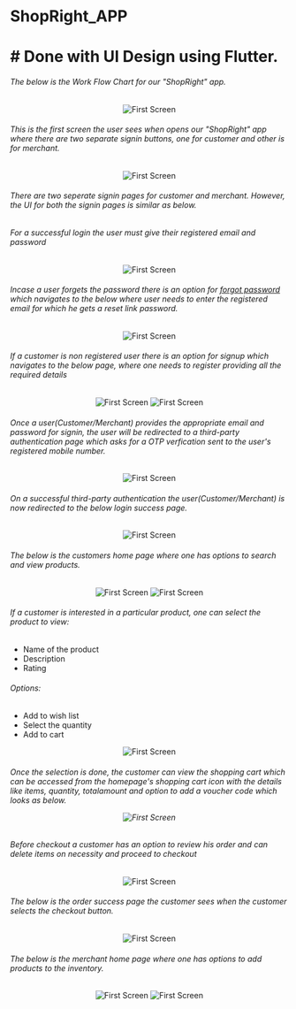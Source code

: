 <h1 align="centre"> ShopRight_APP <h1>
# Done with UI Design using Flutter.
  
<h6> The below is the Work Flow Chart for our "ShopRight" app. </h6>
<p align="center">
<img src="/images/FlowChart.png" alt="First Screen" class="center"/>
</p>

<h6> This is the first screen the user sees when opens our "ShopRight" app where there are two separate signin buttons, one for customer and other is for merchant.</h6>
<p align="center">
<img src="/images/1.jpeg" alt="First Screen" class="center"/>
</p>

<h6> There are two seperate signin pages for customer and merchant. However, the UI for both the signin pages is similar as below.</h6>
<h6> For a successful login the user must give their registered email and password</h6>
<p align="center">
<img src="/images/2.png" alt="First Screen" class="center"/>
</p>

<h6> Incase a user forgets the password there is an option for <u>forgot password</u> which navigates to the below where user needs to enter the registered email for which he gets a reset link password.</h6>
<p align="center">
<img src="/images/3.png" alt="First Screen" class="center"/>
</p>

<h6>If a customer is non registered user there is an option for signup which navigates to the below page, where one needs to register providing all the required details</h6>
<p align="center">
<img src="/images/signup.png" alt="First Screen" class="center"/>
 <img src="/images/signup_profile.png" alt="First Screen" class="center"/>
</p>

<h6> Once a user(Customer/Merchant) provides the appropriate email and password for signin, the user will be redirected to a third-party authentication page which asks for a OTP verfication sent to the user's registered mobile number. </h6>
<p align="center">
<img src="/images/4.png" alt="First Screen" class="center"/>
</p>

<h6> On a successful third-party authentication the user(Customer/Merchant) is now redirected to the below login success page.</h6>
<p align="center">
<img src="/images/5.png" alt="First Screen" class="center"/>
</p>

<h6> The below is the customers home page where one has options to search and view products.</h6>
<p align="center">
<img src="/images/6.png" alt="First Screen" class="center"/>
 <img src="/images/7.png" alt="First Screen" class="center"/>
</p>

<h6>If a customer is interested in a particular product, one can select the product to view:</h6>
<ul>
  <li>Name of the product</li>
  <li>Description</li>
  <li>Rating</li>
 </ul>
 <h6>Options:</h6>
 <ul>
  <li>Add to wish list</li>
  <li>Select the quantity</li>
  <li>Add to cart</li>
 </ul>
<p align="center">
<img src="/images/8.png" alt="First Screen" class="center"/>
</p>

<h6> Once the selection is done, the customer can view the shopping cart which can be accessed from the homepage's shopping cart icon with the details like items, quantity, totalamount and option to add a voucher code which looks as below.  
<p align="center">
<img src="/images/9.png" alt="First Screen" class="center"/>
</p>
  
<h6> Before checkout a customer has an option to review his order and can delete items on necessity and proceed to checkout </h6>
<p align="center">
<img src="/images/10.png" alt="First Screen" class="center"/>
</p>
  
<h6> The below is the order success page the customer sees when the customer selects the checkout button. </h6>
<p align="center">
<img src="/images/OrderSuccess.PNG" alt="First Screen" class="center"/>
</p>

<h6> The below is the merchant home page where one has options to add products to the inventory.</h6>
<p align="center">
<img src="/images/Mhome.png" alt="First Screen" class="center"/>
 <img src="/images/AddProd.png" alt="First Screen" class="center"/>
</p>
